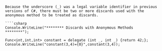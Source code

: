 ```ad-note
Because the underscore (_) was a legal variable identifier in previous versions of C#, there must be two or more discards used with the anonymous method to be treated as discards.
```

```ad-example
````csharp
Console.WriteLine("******** Discards with Anonymous Methods ********");  

Func<int,int,int> constant = delegate (int _, int _) {return 42;};  
Console.WriteLine("constant(3,4)={0}",constant(3,4));
```